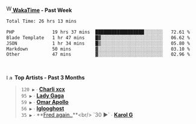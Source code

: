 <img src="https://github.com/dxnter/dxnter/assets/17434202/67b21fa4-d36d-46f9-9dec-f23d976b00ef" alt="WakaTime Logo" width="14" height="18"/><a href="https://wakatime.com/@dxnter" target="_blank"><strong> WakaTime</strong></a><strong> - Past Week</strong>

<!--START_SECTION:waka-->

```txt
Total Time: 26 hrs 13 mins

PHP              19 hrs 37 mins  ██████████████████░░░░░░░   72.61 %
Blade Template   1 hr 47 mins    █▓░░░░░░░░░░░░░░░░░░░░░░░   06.62 %
JSON             1 hr 34 mins    █▒░░░░░░░░░░░░░░░░░░░░░░░   05.80 %
Markdown         50 mins         ▓░░░░░░░░░░░░░░░░░░░░░░░░   03.10 %
Other            47 mins         ▓░░░░░░░░░░░░░░░░░░░░░░░░   02.96 %
```

<!--END_SECTION:waka-->

<br/>

<!--START_LASTFM_ARTISTS:{"period": "3month", "rows": 6}-->
<a href="https://last.fm" target="_blank"><img src="https://user-images.githubusercontent.com/17434202/215290617-e793598d-d7c9-428f-9975-156db1ba89cc.svg" alt="Last.fm Logo" width="18" height="13"/></a> **Top Artists - Past 3 Months**

> `120 ▶️` ∙ **[Charli xcx](https://www.last.fm/music/Charli+xcx)**<br/>
> `95 ▶️` ∙ **[Lady Gaga](https://www.last.fm/music/Lady+Gaga)**<br/>
> `59 ▶️` ∙ **[Omar Apollo](https://www.last.fm/music/Omar+Apollo)**<br/>
> `56 ▶️` ∙ **[Iglooghost](https://www.last.fm/music/Iglooghost)**<br/>
> `35 ▶️` ∙ **[Fred again..](https://www.last.fm/music/Fred+again..)**<br/>
> `30 ▶️` ∙ **[Karol G](https://www.last.fm/music/Karol+G)**<br/>
<!--END_LASTFM_ARTISTS-->
